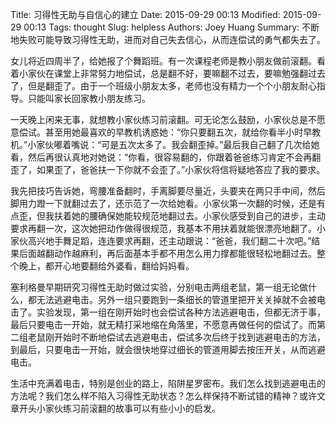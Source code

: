 Title: 习得性无助与自信心的建立
Date: 2015-09-29 00:13
Modified: 2015-09-29 00:13
Tags: thought
Slug: helpless
Authors: Joey Huang
Summary: 不断地失败可能导致习得性无助，进而对自己失去信心，从而连偿试的勇气都失去了。

女儿将近四周半了，给她报了个舞蹈班。有一次课程老师是教小朋友做前滚翻。看着小家伙在课堂上非常努力地偿试，总是翻不好，要嘛翻不过去，要嘛勉强翻过去了，但是翻歪了。由于一个班级小朋友太多，老师也没有精力一个个小朋友耐心指导。只能叫家长回家教小朋友练习。

一天晚上闲来无事，就想教小家伙练习前滚翻。可无论怎么鼓励，小家伙总是不愿意偿试。甚至用她最喜欢的早教机诱惑她：“你只要翻五次，就给你看半小时早教机。”小家伙嘟着嘴说：“可是五次太多了。我会翻歪掉。”最后我自己翻了几次给她看，然后再很认真地对她说：“你看，很容易翻的，你跟着爸爸练习肯定不会再翻歪了，如果歪了，爸爸扶一下你就不会歪了。”小家伙将信将疑地答应了我的要求。

我先把技巧告诉她，弯腰准备翻时，手离脚要尽量近，头要夹在两只手中间，然后脚用力蹬一下就翻过去了，还示范了一次给她看。小家伙第一次翻的时候，还是有点歪，但我扶着她的腰确保她能较规范地翻过去。小家伙感受到自己的进步，主动要求再翻一次，这次她把动作做得很规范，我基本不用扶着就能很漂亮地翻了。小家伙高兴地手舞足蹈，连连要求再翻，还主动跟说：“爸爸，我们翻二十次吧。”结果后面越翻动作越麻利，再后面基本手都不用怎么用力撑都能很轻松地翻过去。整个晚上，都开心地要翻给外婆看，翻给妈妈看。

塞利格曼早期研究习得性无助时做过实验，分别电击两组老鼠，第一组无论做什么，都无法逃避电击。另外一组只要跑到一条细长的管道里把开关关掉就不会被电击了。实验发现，第一组在刚开始时也会偿试各种方法逃避电击，但都无济于事，最后只要电击一开始，就无精打采地缩在角落里，不愿意再做任何的偿试了。而第二组老鼠刚开始时不断地偿试去逃避电击，偿试多次后终于找到逃避电击的方法，到最后，只要电击一开始，就会很快地穿过细长的管道用脚去按压开关，从而逃避电击。

生活中充满着电击，特别是创业的路上，陷阱星罗密布。我们怎么找到逃避电击的方法呢？我们怎么样不陷入习得性无助状态？怎么样保持不断试错的精神？或许文章开头小家伙练习前滚翻的故事可以有些小小的启发。
